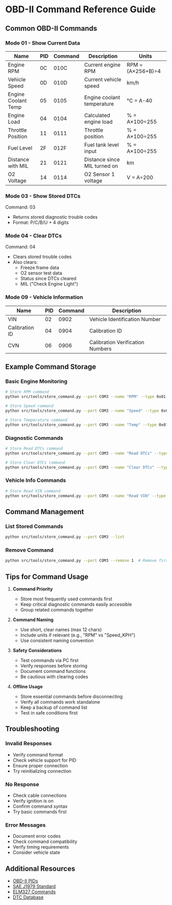 # OBD-II Command Reference Guide

## Common OBD-II Commands

### Mode 01 - Show Current Data

| Name | PID | Command | Description | Units |
|------|-----|---------|-------------|-------|
| Engine RPM | 0C | 010C | Current engine RPM | RPM = (A×256+B)÷4 |
| Vehicle Speed | 0D | 010D | Current vehicle speed | km/h |
| Engine Coolant Temp | 05 | 0105 | Engine coolant temperature | °C = A-40 |
| Engine Load | 04 | 0104 | Calculated engine load | % = A×100÷255 |
| Throttle Position | 11 | 0111 | Throttle position | % = A×100÷255 |
| Fuel Level | 2F | 012F | Fuel tank level input | % = A×100÷255 |
| Distance with MIL | 21 | 0121 | Distance since MIL turned on | km |
| O2 Voltage | 14 | 0114 | O2 Sensor 1 voltage | V = A÷200 |

### Mode 03 - Show Stored DTCs
Command: 03
- Returns stored diagnostic trouble codes
- Format: P/C/B/U + 4 digits

### Mode 04 - Clear DTCs
Command: 04
- Clears stored trouble codes
- Also clears:
  - Freeze frame data
  - O2 sensor test data
  - Status since DTCs cleared
  - MIL ("Check Engine Light")

### Mode 09 - Vehicle Information
| Name | PID | Command | Description |
|------|-----|---------|-------------|
| VIN | 02 | 0902 | Vehicle Identification Number |
| Calibration ID | 04 | 0904 | Calibration ID |
| CVN | 06 | 0906 | Calibration Verification Numbers |

## Example Command Storage

### Basic Engine Monitoring
```bash
# Store RPM command
python src/tools/store_command.py --port COM3 --name "RPM" --type 0x01 --data "010C"

# Store Speed command
python src/tools/store_command.py --port COM3 --name "Speed" --type 0x01 --data "010D"

# Store Temperature command
python src/tools/store_command.py --port COM3 --name "Temp" --type 0x01 --data "0105"
```

### Diagnostic Commands
```bash
# Store Read DTCs command
python src/tools/store_command.py --port COM3 --name "Read DTCs" --type 0x03 --data "03"

# Store Clear DTCs command
python src/tools/store_command.py --port COM3 --name "Clear DTCs" --type 0x04 --data "04"
```

### Vehicle Info Commands
```bash
# Store Read VIN command
python src/tools/store_command.py --port COM3 --name "Read VIN" --type 0x09 --data "0902"
```

## Command Management

### List Stored Commands
```bash
python src/tools/store_command.py --port COM3 --list
```

### Remove Command
```bash
python src/tools/store_command.py --port COM3 --remove 1  # Remove first command
```

## Tips for Command Usage

1. **Command Priority**
   - Store most frequently used commands first
   - Keep critical diagnostic commands easily accessible
   - Group related commands together

2. **Command Naming**
   - Use short, clear names (max 12 chars)
   - Include units if relevant (e.g., "RPM" vs "Speed_KPH")
   - Use consistent naming convention

3. **Safety Considerations**
   - Test commands via PC first
   - Verify responses before storing
   - Document command functions
   - Be cautious with clearing codes

4. **Offline Usage**
   - Store essential commands before disconnecting
   - Verify all commands work standalone
   - Keep a backup of command list
   - Test in safe conditions first

## Troubleshooting

### Invalid Responses
- Verify command format
- Check vehicle support for PID
- Ensure proper connection
- Try reinitializing connection

### No Response
- Check cable connections
- Verify ignition is on
- Confirm command syntax
- Try basic commands first

### Error Messages
- Document error codes
- Check command compatibility
- Verify timing requirements
- Consider vehicle state

## Additional Resources

- [OBD-II PIDs](https://en.wikipedia.org/wiki/OBD-II_PIDs)
- [SAE J1979 Standard](https://www.sae.org/standards/content/j1979_201702/)
- [ELM327 Commands](https://www.elmelectronics.com/help/obd/commands/)
- [DTC Database](https://www.troublecodes.net/)
